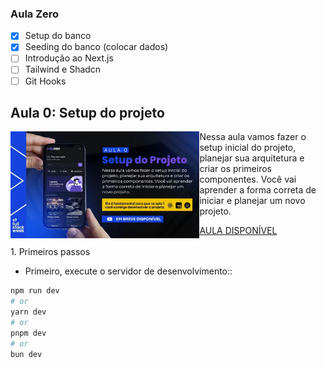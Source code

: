 ### Aula Zero

- [x] Setup do banco
- [x] Seeding do banco (colocar dados)
- [ ] Introdução ao Next.js
- [ ] Tailwind e Shadcn
- [ ] Git Hooks

<div>
  <h2>Aula 0: Setup do projeto</h2>
</div>
<a href="https://www.youtube.com/watch?v=XRMvPCfh2U0">
<img style="float:left" src="./app/image/setup.webp" width="60%">
</a>
<p>Nessa aula vamos fazer o setup inicial do projeto, planejar sua arquitetura e criar os primeiros componentes. Você vai aprender a forma correta de iniciar e planejar um novo projeto.</p>
<a href="https://www.youtube.com/watch?v=XRMvPCfh2U0">AULA DISPONÍVEL</a>
<br><br>
<div>
1. Primeiros passos

* Primeiro, execute o servidor de desenvolvimento::

```bash
npm run dev
# or
yarn dev
# or
pnpm dev
# or
bun dev

